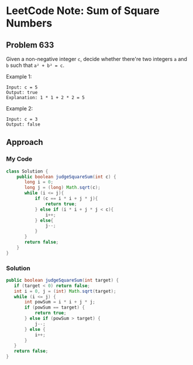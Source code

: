 # LeetCode Note: Sum of Square Numbers

## Problem 633

Given a non-negative integer `c`, decide whether there're two integers `a` and `b` such that `a² + b² = c`.

 

Example 1:
```
Input: c = 5
Output: true
Explanation: 1 * 1 + 2 * 2 = 5
```


Example 2:
```
Input: c = 3
Output: false
```

## Approach

### My Code

```java
class Solution {
    public boolean judgeSquareSum(int c) {
       long i = 0;
       long j = (long) Math.sqrt(c);
       while (i <= j){
           if (c == i * i + j * j){
               return true;
           } else if (i * i + j * j < c){
               i++;
           } else{
               j--;
           }
       }
       return false;
    }
}
```

### Solution

```java
public boolean judgeSquareSum(int target) {
   if (target < 0) return false;
   int i = 0, j = (int) Math.sqrt(target);
   while (i <= j) {
       int powSum = i * i + j * j;
       if (powSum == target) {
           return true;
       } else if (powSum > target) {
           j--;
       } else {
           i++;
       }
   }
   return false;
}
```
